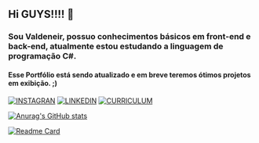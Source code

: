 ## Hi GUYS!!!! 👋

### Sou Valdeneir, possuo conhecimentos básicos em front-end e back-end, atualmente estou estudando a linguagem de programação C#. 
#### Esse Portfólio está sendo atualizado e em breve teremos ótimos projetos em exibição. ;)



 [![INSTAGRAN](https://img.shields.io/badge/Instagram-E4405F?style=for-the-badge&logo=instagram&logoColor=white)](https://www.instagram.com/v.wendell_/)
 [![LINKEDIN](https://img.shields.io/badge/LinkedIn-0077B5?style=for-the-badge&logo=linkedin&logoColor=white)](https://www.linkedin.com/in/valdeneir-wendell-20513151/)
 [![CURRICULUM](https://img.shields.io/badge/CURRICULUM-000000?style=for-the-badge&logo=iterm2&logoColor=white)](https://valdeneir.github.io/)

[![Anurag's GitHub stats](https://github-readme-stats.vercel.app/api?username=valdeneir&theme=highcontrast)](https://github.com/Valdeneir?tab=repositories)
 
[![Readme Card](https://github-readme-stats.vercel.app/api/pin/?username=valdeneir&repo=devweekgit.github.io)](https://github.com/Valdeneir/devweekgit.github.io)
 
 
